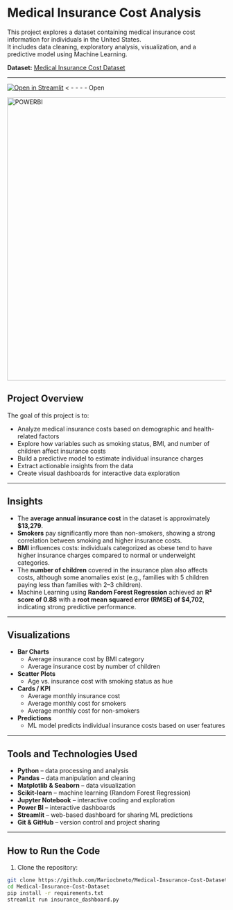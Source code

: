 # Medical Insurance Cost Analysis

This project explores a dataset containing medical insurance cost information for individuals in the United States.  
It includes data cleaning, exploratory analysis, visualization, and a predictive model using Machine Learning.

**Dataset:** [Medical Insurance Cost Dataset](https://www.kaggle.com/datasets/mosapabdelghany/medical-insurance-cost-dataset/data)

---
[![Open in Streamlit](https://static.streamlit.io/badges/streamlit_badge_black_white.svg)](https://medical-insurance-cost-dataset-jvq2dwcqwxgloq9wlcfcgm.streamlit.app/) < - - - - Open

<img width="1158" height="652" alt="POWERBI" src="https://github.com/user-attachments/assets/11a4a21c-b2a2-4eae-9839-659d8ccd4c5a" />

## Project Overview

The goal of this project is to:

- Analyze medical insurance costs based on demographic and health-related factors
- Explore how variables such as smoking status, BMI, and number of children affect insurance costs
- Build a predictive model to estimate individual insurance charges
- Extract actionable insights from the data
- Create visual dashboards for interactive data exploration

---

## Insights

- The **average annual insurance cost** in the dataset is approximately **$13,279**.
- **Smokers** pay significantly more than non-smokers, showing a strong correlation between smoking and higher insurance costs.
- **BMI** influences costs: individuals categorized as obese tend to have higher insurance charges compared to normal or underweight categories.
- The **number of children** covered in the insurance plan also affects costs, although some anomalies exist (e.g., families with 5 children paying less than families with 2–3 children).
- Machine Learning using **Random Forest Regression** achieved an **R² score of 0.88** with a **root mean squared error (RMSE) of $4,702**, indicating strong predictive performance.

---

## Visualizations

- **Bar Charts**
  - Average insurance cost by BMI category
  - Average insurance cost by number of children
- **Scatter Plots**
  - Age vs. insurance cost with smoking status as hue
- **Cards / KPI**
  - Average monthly insurance cost
  - Average monthly cost for smokers
  - Average monthly cost for non-smokers
- **Predictions**
  - ML model predicts individual insurance costs based on user features

---

## Tools and Technologies Used

- **Python** – data processing and analysis  
- **Pandas** – data manipulation and cleaning  
- **Matplotlib & Seaborn** – data visualization  
- **Scikit-learn** – machine learning (Random Forest Regression)  
- **Jupyter Notebook** – interactive coding and exploration  
- **Power BI** – interactive dashboards  
- **Streamlit** – web-based dashboard for sharing ML predictions  
- **Git & GitHub** – version control and project sharing  

---

## How to Run the Code

1. Clone the repository:

```bash
git clone https://github.com/Mariocbneto/Medical-Insurance-Cost-Dataset.git
cd Medical-Insurance-Cost-Dataset
pip install -r requirements.txt
streamlit run insurance_dashboard.py
